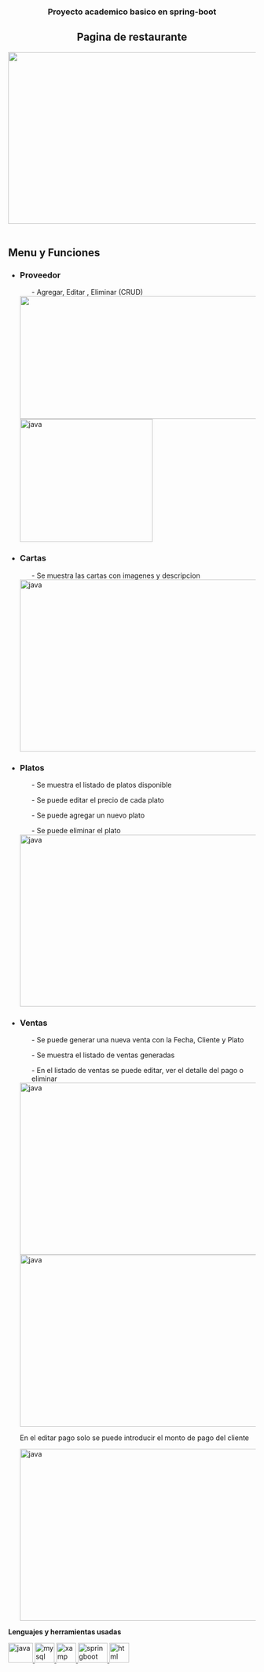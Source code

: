 <h3 align="center"> Proyecto academico basico en spring-boot </h3>
<h2 align="center">Pagina de restaurante</h2>

<div align="center">
<img aling="center" width="700" height="350"
src="https://i.postimg.cc/gcs9bFpW/2022-08-27-19h22-03.png" /></a></h1>
</div>

<br>
  <h2>Menu y Funciones</h2>
  
<ul>
<li><h3>Proveedor</h3></li>
<ol>- Agregar, Editar , Eliminar (CRUD)  </ol> 

<a href="https://i.postimg.cc/nzs2LPS0/2022-08-27-19h25-38.png" target="_blank" rel="noreferrer"> 
<img aling="center" width="700" height="250"
src="https://i.postimg.cc/nzs2LPS0/2022-08-27-19h25-38.png" />
 <img src="https://i.postimg.cc/rFzVwCqz/2022-08-27-19h29-49.png" alt="java" width="270" height="250"/>
</a>
</ul>

<ul>
<li><h3>Cartas</h3></li>
<ol>- Se muestra las cartas con imagenes y descripcion </ol> 

 <img src="https://i.postimg.cc/mkz50DGZ/2022-08-27-19h32-29.png" alt="java" width="570" height="350"/>
</a>


</ul>

<ul>
<li><h3>Platos</h3></li>
<ol>- Se muestra el listado de platos disponible </ol> 
<ol>- Se puede editar el precio de cada plato </ol> 
<ol>- Se puede agregar un nuevo plato </ol> 
<ol>- Se puede eliminar el plato </ol> 

 <img src="https://i.postimg.cc/mDMdwn3h/2022-08-27-19h36-31.png" alt="java" width="570" height="350"/>
</ul>

<ul>
<li><h3>Ventas</h3></li>
<ol>- Se puede generar una nueva venta con la Fecha, Cliente y Plato </ol> 
<ol>- Se muestra el listado de ventas generadas </ol>
<ol>- En el listado de ventas se puede editar, ver el detalle del pago o eliminar </ol>
 
 <img src="https://i.postimg.cc/7h9ntr5P/2022-08-27-19h38-08.png" alt="java" width="570" height="350"/>
  <img src="https://i.postimg.cc/5yyXJhP2/2022-08-27-19h41-34.png" alt="java" width="570" height="350"/>
  <p> En el editar pago solo se puede introducir el monto de pago del cliente</p>
<img src="https://i.postimg.cc/WpqD9vJ5/2022-08-27-19h43-52.png" alt="java" width="570" height="350"/>

</ul>

     
<p><b>Lenguajes y herramientas usadas</b></p>

<a href="https://www.svgrepo.com/show/303388/java-4-logo.svg" target="_blank" rel="noreferrer"> 
  <img src="https://www.svgrepo.com/show/303388/java-4-logo.svg" alt="java" width="50" height="40"/>
  <img src="https://www.vectorlogo.zone/logos/mysql/mysql-official.svg" alt="mysql" width="40" height="40"/>
  <img src="https://cdn.worldvectorlogo.com/logos/xampp.svg" alt="xamp" width="40" height="40"/>
  <img src="https://cleventy.com/wp-content/uploads/2020/05/spring-boot.png" alt="springboot" width="60" height="40"/>
  <img src="https://upload.wikimedia.org/wikipedia/commons/thumb/6/61/HTML5_logo_and_wordmark.svg/2048px-HTML5_logo_and_wordmark.svg.png" alt="html" width="40" height="40"/>
  </a>
  
